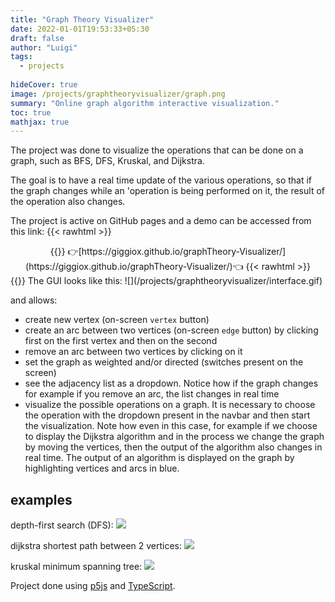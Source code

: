 ```yaml
---
title: "Graph Theory Visualizer"
date: 2022-01-01T19:53:33+05:30
draft: false
author: "Luigi"
tags:
  - projects
  
hideCover: true
image: /projects/graphtheoryvisualizer/graph.png
summary: "Online graph algorithm interactive visualization."
toc: true
mathjax: true
---
```


The project was done to visualize the operations that can be done on a graph, such as BFS, DFS, Kruskal, and Dijkstra.

The goal is to have a real time update of the various operations, so that if the graph changes while an 'operation is being performed on it, the result of the operation also changes.

The project is active on GitHub pages and a demo can be accessed from this link: 
{{< rawhtml >}}
<center>
{{</ rawhtml >}}
👉[https://giggiox.github.io/graphTheory-Visualizer/](https://giggiox.github.io/graphTheory-Visualizer/)👈
{{< rawhtml >}}
</center>
{{</ rawhtml >}}
The GUI looks like this:
![](/projects/graphtheoryvisualizer/interface.gif)

and allows:
- create new vertex (on-screen `vertex` button)
- create an arc between two vertices (on-screen `edge` button) by clicking first on the first vertex and then on the second
- remove an arc between two vertices by clicking on it
- set the graph as weighted and/or directed (switches present on the screen)
- see the adjacency list as a dropdown. Notice how if the graph changes for example if you remove an arc, the list changes in real time
- visualize the possible operations on a graph. It is necessary to choose the operation with the dropdown present in the navbar and then start the visualization. Note how even in this case, for example if we choose to display the Dijkstra algorithm and in the process we change the graph by moving the vertices, then the output of the algorithm also changes in real time. The output of an algorithm is displayed on the graph by highlighting vertices and arcs in blue.


## examples
depth-first search (DFS):
![](/projects/graphtheoryvisualizer/dfs.gif)


dijkstra shortest path between 2 vertices:
![](/projects/graphtheoryvisualizer/dijkstra.gif)

kruskal minimum spanning tree:
![](/projects/graphtheoryvisualizer/kruskal.gif)


Project done using [p5js](https://p5js.org/) and [TypeScript](https://www.typescriptlang.org/).

